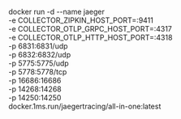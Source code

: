 docker run -d --name jaeger \
  -e COLLECTOR_ZIPKIN_HOST_PORT=:9411 \
  -e COLLECTOR_OTLP_GRPC_HOST_PORT=:4317 \
  -e COLLECTOR_OTLP_HTTP_HOST_PORT=:4318 \
  -p 6831:6831/udp \
  -p 6832:6832/udp \
  -p 5775:5775/udp \
  -p 5778:5778/tcp \
  -p 16686:16686 \
  -p 14268:14268 \
  -p 14250:14250 \
  docker.1ms.run/jaegertracing/all-in-one:latest